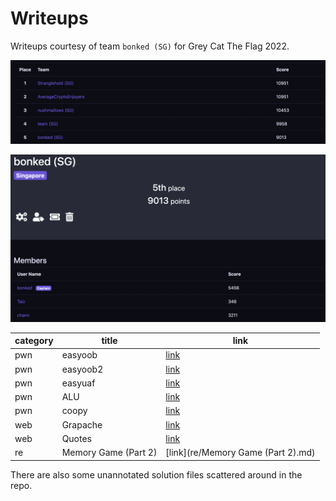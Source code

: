 # Writeups

Writeups courtesy of team `bonked (SG)` for Grey Cat The Flag 2022.

![Leaderboards](./img/CTF_0.png)

![Team](./img/CTF_1.png)

category |  title  | link
-|-|-
pwn      | easyoob              | [link](pwn/easyoob.md)
pwn      | easyoob2             | [link](pwn/easyoob2.md)
pwn      | easyuaf              | [link](pwn/easyuaf.md)
pwn      | ALU                  | [link](pwn/ALU.md)
pwn      | coopy                | [link](pwn/coopy.md)
web      | Grapache             | [link](web/Grapache.md)
web      | Quotes               | [link](web/Quotes.md)
re       | Memory Game (Part 2) | [link](re/Memory Game (Part 2).md)

There are also some unannotated solution files scattered around in the repo.
